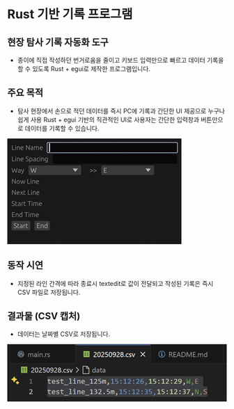 # Rust 기반 기록 프로그램

## 현장 탐사 기록 자동화 도구
- 종이에 직접 작성하던 번거로움을 줄이고 키보드 입력만으로 빠르고 데이터 기록을 할 수 있도록 Rust + egui로 제작한 프로그램입니다.

## 주요 목적

- 탐사 현장에서 손으로 적던 데이터를 즉시 PC에 기록과 간단한 UI 제공으로 누구나 쉽게 사용 Rust + egui 기반의 직관적인 UI로 사용자는 간단한 입력창과 버튼만으로 데이터를 기록할 수 있습니다.

![test](img/test.gif)



## 동작 시연

- 지정된 라인 간격에 따라 종료시 textedit로 값이 전달되고 작성된 기록은 즉시 CSV 파일로 저장됩니다.

## 결과물 (CSV 캡처)

- 데이터는 날짜별 CSV로 저장됩니다.

![csv](img/csv.png)

